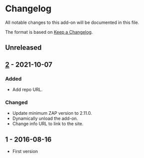 # Changelog
All notable changes to this add-on will be documented in this file.

The format is based on [Keep a Changelog](https://keepachangelog.com/en/1.0.0/).

## Unreleased


## [2] - 2021-10-07
### Added
- Add repo URL.

### Changed
- Update minimum ZAP version to 2.11.0.
- Dynamically unload the add-on.
- Change info URL to link to the site.

## 1 - 2016-08-16

- First version

[2]: https://github.com/zaproxy/zap-extensions/releases/authstats-v2
